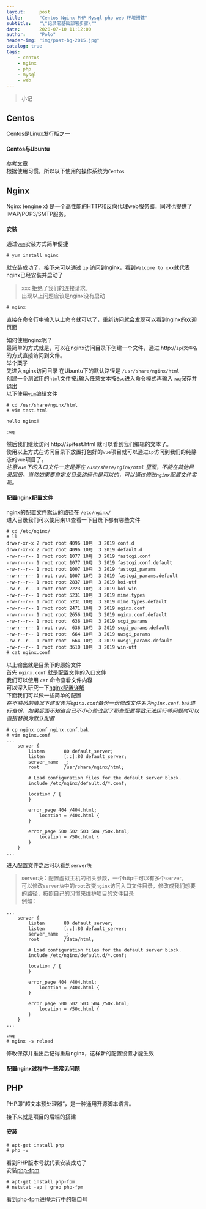 ```yaml
---
layout:     post
title:      "Centos Nginx PHP Mysql php web 环境搭建"
subtitle:   "\"记录零基础部署步骤\""
date:       2020-07-10 11:12:00
author:     "Polo"
header-img: "img/post-bg-2015.jpg"
catalog: true
tags:
    - centos
    - nginx
    - php
    - mysql
    - web
---  
```


> 小记 

## Centos  
Centos是Linux发行版之一  
#### Centos与Ubuntu  
[参考文章](https://www.idcspy.com/centos-ubuntu.html)  
根据使用习惯，所以以下使用的操作系统为`Centos`

## Nginx
Nginx (engine x) 是一个高性能的HTTP和反向代理web服务器，同时也提供了IMAP/POP3/SMTP服务。  
#### 安装
通过[`yum`](https://baike.baidu.com/item/yum/2835771?fr=aladdin)安装方式简单便捷
```
# yum install nginx
```  
就安装成功了，接下来可以通过 `ip` 访问到nginx，看到`Welcome to xxx`就代表nginx已经安装并启动了  
> xxx 拒绝了我们的连接请求。  
出现以上问题应该是nginx没有启动  
```
# nginx
```  
直接在命令行中输入以上命令就可以了，重新访问就会发现可以看到nginx的欢迎页面  

如何使用nginx呢？  
最简单的方式就是，可以在nginx访问目录下创建一个文件，通过 http://`ip`/`文件名` 的方式直接访问到文件。  
举个栗子  
先进入nginx访问目录 在Ubuntu下的默认路径是 `/usr/share/nginx/html`  
创建一个测试用的`html`文件按`i`输入任意文本按`Esc`进入命令模式再输入`:wq`保存并退出  
以下使用[`vim`](https://www.cnblogs.com/greatLong/p/12188185.html)编辑文件  
```
# cd /usr/share/nginx/html
# vim test.html

hello nginx!

:wq
```  
然后我们继续访问 http://`ip`/test.html 就可以看到我们编辑的文本了。  
使用以上方式在访问目录下放置打包好的`vue`项目就可以通过`ip`访问到我们的纯静态的`vue`项目了。  
*注意vue下的入口文件一定是要在 `/usr/share/nginx/html` 里面，不能在其他目录层级。当然如果要自定义目录路径也是可以的，可以通过修改`nginx`配置文件实现。*  
#### 配置nginx配置文件  
nginx的配置文件默认的路径在 `/etc/nginx/`  
进入目录我们可以使用来`ll`查看一下目录下都有哪些文件  
```
# cd /etc/nginx/
# ll
drwxr-xr-x 2 root root 4096 10月  3 2019 conf.d
drwxr-xr-x 2 root root 4096 10月  3 2019 default.d
-rw-r--r-- 1 root root 1077 10月  3 2019 fastcgi.conf
-rw-r--r-- 1 root root 1077 10月  3 2019 fastcgi.conf.default
-rw-r--r-- 1 root root 1007 10月  3 2019 fastcgi_params
-rw-r--r-- 1 root root 1007 10月  3 2019 fastcgi_params.default
-rw-r--r-- 1 root root 2837 10月  3 2019 koi-utf
-rw-r--r-- 1 root root 2223 10月  3 2019 koi-win
-rw-r--r-- 1 root root 5231 10月  3 2019 mime.types
-rw-r--r-- 1 root root 5231 10月  3 2019 mime.types.default
-rw-r--r-- 1 root root 2471 10月  3 2019 nginx.conf
-rw-r--r-- 1 root root 2656 10月  3 2019 nginx.conf.default
-rw-r--r-- 1 root root  636 10月  3 2019 scgi_params
-rw-r--r-- 1 root root  636 10月  3 2019 scgi_params.default
-rw-r--r-- 1 root root  664 10月  3 2019 uwsgi_params
-rw-r--r-- 1 root root  664 10月  3 2019 uwsgi_params.default
-rw-r--r-- 1 root root 3610 10月  3 2019 win-utf
# cat nginx.conf
```  
以上输出就是目录下的原始文件  
首先 `nginx.conf` 就是配置文件的入口文件  
我们可以使用 `cat` 命令查看文件内容  
可以深入研究一下[nginx配置详解](https://www.runoob.com/w3cnote/nginx-setup-intro.html)  
下面我们可以做一些简单的配置  
*在不熟悉的情况下建议先将`nginx.conf`备份一份修改文件名为`nginx.conf.bak`进行备份，如果后面不知道自己不小心修改到了那些配置导致无法运行等问题时可以直接替换为默认配置*  
```
# cp nginx.conf nginx.conf.bak
# vim nginx.conf
...
    server {
        listen       80 default_server;
        listen       [::]:80 default_server;
        server_name  _;
        root         /usr/share/nginx/html;

        # Load configuration files for the default server block.
        include /etc/nginx/default.d/*.conf;

        location / {
        }

        error_page 404 /404.html;
            location = /40x.html {
        }

        error_page 500 502 503 504 /50x.html;
            location = /50x.html {
        }
    }
...
```  
进入配置文件之后可以看到`server块`  
> server块：配置虚拟主机的相关参数，一个http中可以有多个server。  
可以修改`server块`中的`root`改变`nginx`访问入口文件目录，修改成我们想要的路径，按照自己的习惯来维护项目的文件目录  
例如：  
```
...
    server {
        listen       80 default_server;
        listen       [::]:80 default_server;
        server_name  _;
        root         /data/html;

        # Load configuration files for the default server block.
        include /etc/nginx/default.d/*.conf;

        location / {
        }

        error_page 404 /404.html;
            location = /40x.html {
        }

        error_page 500 502 503 504 /50x.html;
            location = /50x.html {
        }
    }
...

:wq
# nginx -s reload
```  
修改保存并推出后记得重启nginx，这样新的配置设置才能生效  
#### 配置nginx过程中一些常见问题  

## PHP  
PHP即“超文本预处理器”，是一种通用开源脚本语言。  

接下来就是项目的后端的搭建  
#### 安装  
```
# apt-get install php
# php -v
```  
看到PHP版本号就代表安装成功了  
安装[php-fpm](https://baike.baidu.com/item/php-fpm/10256166?fr=aladdin)  
```
# apt-get install php-fpm
# netstat -ap | grep php-fpm
```  
看到php-fpm进程运行中的端口号   